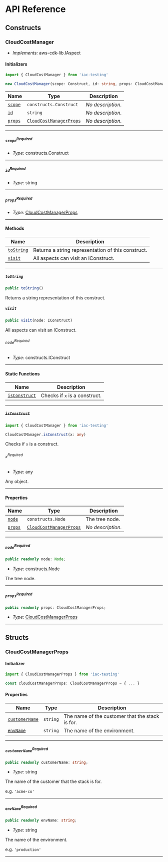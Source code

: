 # API Reference <a name="API Reference" id="api-reference"></a>

## Constructs <a name="Constructs" id="Constructs"></a>

### CloudCostManager <a name="CloudCostManager" id="iac-testing.CloudCostManager"></a>

- *Implements:* aws-cdk-lib.IAspect

#### Initializers <a name="Initializers" id="iac-testing.CloudCostManager.Initializer"></a>

```typescript
import { CloudCostManager } from 'iac-testing'

new CloudCostManager(scope: Construct, id: string, props: CloudCostManagerProps)
```

| **Name** | **Type** | **Description** |
| --- | --- | --- |
| <code><a href="#iac-testing.CloudCostManager.Initializer.parameter.scope">scope</a></code> | <code>constructs.Construct</code> | *No description.* |
| <code><a href="#iac-testing.CloudCostManager.Initializer.parameter.id">id</a></code> | <code>string</code> | *No description.* |
| <code><a href="#iac-testing.CloudCostManager.Initializer.parameter.props">props</a></code> | <code><a href="#iac-testing.CloudCostManagerProps">CloudCostManagerProps</a></code> | *No description.* |

---

##### `scope`<sup>Required</sup> <a name="scope" id="iac-testing.CloudCostManager.Initializer.parameter.scope"></a>

- *Type:* constructs.Construct

---

##### `id`<sup>Required</sup> <a name="id" id="iac-testing.CloudCostManager.Initializer.parameter.id"></a>

- *Type:* string

---

##### `props`<sup>Required</sup> <a name="props" id="iac-testing.CloudCostManager.Initializer.parameter.props"></a>

- *Type:* <a href="#iac-testing.CloudCostManagerProps">CloudCostManagerProps</a>

---

#### Methods <a name="Methods" id="Methods"></a>

| **Name** | **Description** |
| --- | --- |
| <code><a href="#iac-testing.CloudCostManager.toString">toString</a></code> | Returns a string representation of this construct. |
| <code><a href="#iac-testing.CloudCostManager.visit">visit</a></code> | All aspects can visit an IConstruct. |

---

##### `toString` <a name="toString" id="iac-testing.CloudCostManager.toString"></a>

```typescript
public toString()
```

Returns a string representation of this construct.

##### `visit` <a name="visit" id="iac-testing.CloudCostManager.visit"></a>

```typescript
public visit(node: IConstruct)
```

All aspects can visit an IConstruct.

###### `node`<sup>Required</sup> <a name="node" id="iac-testing.CloudCostManager.visit.parameter.node"></a>

- *Type:* constructs.IConstruct

---

#### Static Functions <a name="Static Functions" id="Static Functions"></a>

| **Name** | **Description** |
| --- | --- |
| <code><a href="#iac-testing.CloudCostManager.isConstruct">isConstruct</a></code> | Checks if `x` is a construct. |

---

##### ~~`isConstruct`~~ <a name="isConstruct" id="iac-testing.CloudCostManager.isConstruct"></a>

```typescript
import { CloudCostManager } from 'iac-testing'

CloudCostManager.isConstruct(x: any)
```

Checks if `x` is a construct.

###### `x`<sup>Required</sup> <a name="x" id="iac-testing.CloudCostManager.isConstruct.parameter.x"></a>

- *Type:* any

Any object.

---

#### Properties <a name="Properties" id="Properties"></a>

| **Name** | **Type** | **Description** |
| --- | --- | --- |
| <code><a href="#iac-testing.CloudCostManager.property.node">node</a></code> | <code>constructs.Node</code> | The tree node. |
| <code><a href="#iac-testing.CloudCostManager.property.props">props</a></code> | <code><a href="#iac-testing.CloudCostManagerProps">CloudCostManagerProps</a></code> | *No description.* |

---

##### `node`<sup>Required</sup> <a name="node" id="iac-testing.CloudCostManager.property.node"></a>

```typescript
public readonly node: Node;
```

- *Type:* constructs.Node

The tree node.

---

##### `props`<sup>Required</sup> <a name="props" id="iac-testing.CloudCostManager.property.props"></a>

```typescript
public readonly props: CloudCostManagerProps;
```

- *Type:* <a href="#iac-testing.CloudCostManagerProps">CloudCostManagerProps</a>

---


## Structs <a name="Structs" id="Structs"></a>

### CloudCostManagerProps <a name="CloudCostManagerProps" id="iac-testing.CloudCostManagerProps"></a>

#### Initializer <a name="Initializer" id="iac-testing.CloudCostManagerProps.Initializer"></a>

```typescript
import { CloudCostManagerProps } from 'iac-testing'

const cloudCostManagerProps: CloudCostManagerProps = { ... }
```

#### Properties <a name="Properties" id="Properties"></a>

| **Name** | **Type** | **Description** |
| --- | --- | --- |
| <code><a href="#iac-testing.CloudCostManagerProps.property.customerName">customerName</a></code> | <code>string</code> | The name of the customer that the stack is for. |
| <code><a href="#iac-testing.CloudCostManagerProps.property.envName">envName</a></code> | <code>string</code> | The name of the environment. |

---

##### `customerName`<sup>Required</sup> <a name="customerName" id="iac-testing.CloudCostManagerProps.property.customerName"></a>

```typescript
public readonly customerName: string;
```

- *Type:* string

The name of the customer that the stack is for.

e.g. ```'acme-co'```

---

##### `envName`<sup>Required</sup> <a name="envName" id="iac-testing.CloudCostManagerProps.property.envName"></a>

```typescript
public readonly envName: string;
```

- *Type:* string

The name of the environment.

e.g. ```'production'```

---



